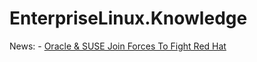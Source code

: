 # EnterpriseLinux.Knowledge
News: - [Oracle &amp; SUSE Join Forces To Fight Red Hat](https://youtu.be/Y6bmrJm8PWs)
